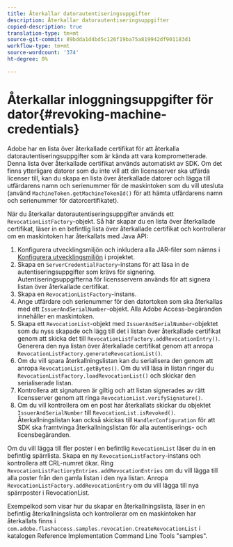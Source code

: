 ```yaml
---
title: Återkallar datorautentiseringsuppgifter
description: Återkallar datorautentiseringsuppgifter
copied-description: true
translation-type: tm+mt
source-git-commit: 89bdda1d4bd5c126f19ba75a819942df901183d1
workflow-type: tm+mt
source-wordcount: '374'
ht-degree: 0%

---
```



# Återkallar inloggningsuppgifter för dator{#revoking-machine-credentials}

Adobe har en lista över återkallade certifikat för att återkalla datorautentiseringsuppgifter som är kända att vara komprometterade. Denna lista över återkallade certifikat används automatiskt av SDK. Om det finns ytterligare datorer som du inte vill att din licensserver ska utfärda licenser till, kan du skapa en lista över återkallade datorer och lägga till utfärdarens namn och serienummer för de maskintoken som du vill utesluta (använd `MachineToken.getMachineTokenId()` för att hämta utfärdarens namn och serienummer för datorcertifikatet).

När du återkallar datorautentiseringsuppgifter används ett `RevocationListFactory`-objekt. Så här skapar du en lista över återkallade certifikat, läser in en befintlig lista över återkallade certifikat och kontrollerar om en maskintoken har återkallats med Java API:

1. Konfigurera utvecklingsmiljön och inkludera alla JAR-filer som nämns i [Konfigurera utvecklingsmiljön](../../aaxs-protecting-content/content-setting-up-the-sdk/content-setting-up-the-dev-env.md) i projektet.
1. Skapa en `ServerCredentialFactory`-instans för att läsa in de autentiseringsuppgifter som krävs för signering. Autentiseringsuppgifterna för licensservern används för att signera listan över återkallade certifikat.
1. Skapa en `RevocationListFactory`-instans.
1. Ange utfärdare och serienummer för den datortoken som ska återkallas med ett `IssuerAndSerialNumber`-objekt. Alla Adobe Access-begäranden innehåller en maskintoken.
1. Skapa ett `RevocationList`-objekt med `IssuerAndSerialNumber`-objektet som du nyss skapade och lägg till det i listan över återkallade certifikat genom att skicka det till `RevocationListFactory.addRevocationEntry()`. Generera den nya listan över återkallade certifikat genom att anropa `RevocationListFactory.generateRevocationList()`.
1. Om du vill spara återkallningslistan kan du serialisera den genom att anropa `RevocationList.getBytes()`. Om du vill läsa in listan ringer du `RevocationListFactory.loadRevocationList()` och skickar den serialiserade listan.
1. Kontrollera att signaturen är giltig och att listan signerades av rätt licensserver genom att ringa `RevocationList.verifySignature()`.
1. Om du vill kontrollera om en post har återkallats skickar du objektet `IssuerAndSerialNumber` till `RevocationList.isRevoked()`. Återkallningslistan kan också skickas till `HandlerConfiguration` för att SDK ska framtvinga återkallningslistan för alla autentiserings- och licensbegäranden.

Om du vill lägga till fler poster i en befintlig `RevocationList` läser du in en befintlig spärrlista. Skapa en ny `RevocationListFactory`-instans och kontrollera att CRL-numret ökar. Ring `RevocationListFactioryEntries.addRevocationEntries` om du vill lägga till alla poster från den gamla listan i den nya listan. Anropa `RevocationListFactory.addRevocationEntry` om du vill lägga till nya spärrposter i RevocationList.

Exempelkod som visar hur du skapar en återkallningslista, läser in en befintlig återkallningslista och kontrollerar om en maskintoken har återkallats finns i `com.adobe.flashaccess.samples.revocation.CreateRevocationList` i katalogen Reference Implementation Command Line Tools &quot;samples&quot;.
